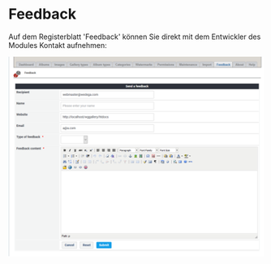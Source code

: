# Feedback

Auf dem Registerblatt 'Feedback' können Sie direkt mit dem Entwickler des Modules Kontakt aufnehmen:

![Feedback Formular](../../.gitbook/assets/de_admin_feedback1.png)

